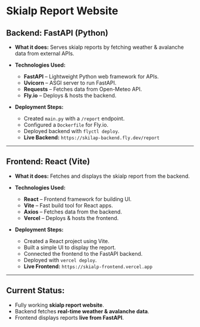 # Skialp Report Website

## Backend: FastAPI (Python)
- **What it does:** Serves skialp reports by fetching weather & avalanche data from external APIs.
- **Technologies Used:**
  - **FastAPI** – Lightweight Python web framework for APIs.
  - **Uvicorn** – ASGI server to run FastAPI.
  - **Requests** – Fetches data from Open-Meteo API.
  - **Fly.io** – Deploys & hosts the backend.

- **Deployment Steps:**
  - Created `main.py` with a `/report` endpoint.
  - Configured a `Dockerfile` for Fly.io.
  - Deployed backend with `flyctl deploy`.
  - **Live Backend:** `https://skilap-backend.fly.dev/report`

---

## Frontend: React (Vite) 
- **What it does:** Fetches and displays the skialp report from the backend.
- **Technologies Used:**
  - **React** – Frontend framework for building UI.
  - **Vite** – Fast build tool for React apps.
  - **Axios** – Fetches data from the backend.
  - **Vercel** – Deploys & hosts the frontend.

- **Deployment Steps:**
  - Created a React project using Vite.
  - Built a simple UI to display the report.
  - Connected the frontend to the FastAPI backend.
  - Deployed with `vercel deploy`.
  - **Live Frontend:** `https://skialp-frontend.vercel.app`

---

## Current Status:
- Fully working **skialp report website**.
- Backend fetches **real-time weather & avalanche data**.
- Frontend displays reports **live from FastAPI**.

